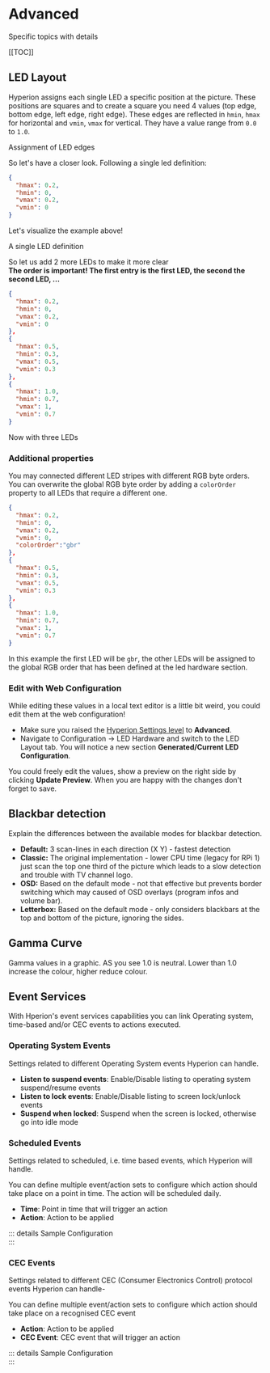 # Advanced
Specific topics with details

[[TOC]]

## LED Layout
Hyperion assigns each single LED a specific position at the picture. These positions are squares and to create a square you need 4 values (top edge, bottom edge, left edge, right edge). These edges are reflected in `hmin`, `hmax` for horizontal and `vmin`, `vmax` for vertical. They have a value range from `0.0` to `1.0`.

<ImageWrap src="/images/en/user_ledlayout.jpg" alt="Hyperion Led Layout">
Assignment of LED edges

</ImageWrap>

So let's have a closer look. Following a single led definition:
``` json
{
  "hmax": 0.2,
  "hmin": 0,
  "vmax": 0.2,
  "vmin": 0
}
```
Let's visualize the example above!

<ImageWrap src="/images/en/user_ledlayout1.jpg" alt="Hyperion LED Layout">
A single LED definition

</ImageWrap>

So let us add 2 more LEDs to make it more clear \
**The order is important! The first entry is the first LED, the second the second LED, ...**
``` json
{
  "hmax": 0.2,
  "hmin": 0,
  "vmax": 0.2,
  "vmin": 0
},
{
  "hmax": 0.5,
  "hmin": 0.3,
  "vmax": 0.5,
  "vmin": 0.3
},
{
  "hmax": 1.0,
  "hmin": 0.7,
  "vmax": 1,
  "vmin": 0.7
}
```
<ImageWrap src="/images/en/user_ledlayout2.jpg" alt="Hyperion LED Layout">
Now with three LEDs

</ImageWrap>

### Additional properties
You may connected different LED stripes with different RGB byte orders. You can overwrite the global RGB byte order by adding a `colorOrder` property to all LEDs that require a different one.
``` json
{
  "hmax": 0.2,
  "hmin": 0,
  "vmax": 0.2,
  "vmin": 0,
  "colorOrder":"gbr"
},
{
  "hmax": 0.5,
  "hmin": 0.3,
  "vmax": 0.5,
  "vmin": 0.3
},
{
  "hmax": 1.0,
  "hmin": 0.7,
  "vmax": 1,
  "vmin": 0.7
}
```
In this example the first LED will be `gbr`, the other LEDs will be assigned to the global RGB order that has been defined at the led hardware section.

### Edit with Web Configuration
While editing these values in a local text editor is a little bit weird, you could edit them at the web configuration!
  - Make sure you raised the [Hyperion Settings level](../Configuration.md#settings-level) to **Advanced**.
  - Navigate to Configuration -> LED Hardware and switch to the LED Layout tab. You will notice a new section **Generated/Current LED Configuration**.

<ImageWrap src="/images/en/user_ledlayout3.jpg" alt="Hyperion Led Layout" />

You could freely edit the values, show a preview on the right side by clicking **Update Preview**. When you are happy with the changes don't forget to save.

## Blackbar detection
Explain the differences between the available modes for blackbar detection.

  * **Default:** 3 scan-lines in each direction (X Y) - fastest detection
  * **Classic:** The original implementation - lower CPU time (legacy for RPi 1) just scan the top one third of the picture which leads to a  slow detection and trouble with TV channel logo.
  * **OSD:** Based on the default mode - not that effective but prevents border switching which may caused of OSD overlays (program infos and volume bar).
  * **Letterbox:** Based on the default mode - only considers blackbars at the top and bottom of the picture, ignoring the sides.

<ImageWrap src="/images/en/user_bbmodes.jpg" alt="Hyperion Black-bar detection modes" />

## Gamma Curve
Gamma values in a graphic. AS you see 1.0 is neutral. Lower than 1.0 increase the colour, higher reduce colour.

<ImageWrap src="/images/en/user_gammacurve.png" alt="Hyperion Gamma Curve" />

## Event Services 

With Hperion's event services capabilities you can link Operating system, time-based and/or CEC events to actions executed.

### Operating System Events

Settings related to different Operating System events Hyperion can handle.

* **Listen to suspend events**: Enable/Disable listing to operating system suspend/resume events
* **Listen to lock events**: Enable/Disable listing to screen lock/unlock events
* **Suspend when locked**: Suspend when the screen is locked, otherwise go into idle mode

### Scheduled Events

Settings related to scheduled, i.e. time based events, which Hyperion will handle.

You can define multiple event/action sets to configure which action should take place on a point in time. The action will be scheduled daily.
* **Time**: Point in time that will trigger an action
* **Action**: Action to be applied

::: details Sample Configuration
\
<ImageWrap src="/images/en/user_events_scheduled.png" alt="Scheduled Events - Sample" />
:::

### CEC Events

Settings related to different CEC (Consumer Electronics Control) protocol events Hyperion can handle-

You can define multiple event/action sets to configure which action should take place on a recognised CEC event
* **Action**: Action to be applied
* **CEC Event**: CEC event that will trigger an action

::: details Sample Configuration
\
<ImageWrap src="/images/en/user_events_cec.png" alt="CEC Events -Sample" />
:::

